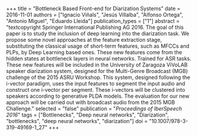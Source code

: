 +++
title = "Bottleneck Based Front-end for Diarization Systems"
date = 2016-11-01
authors = ["Ignacio Viñals", "Jesús Villalba", "Alfonso Ortega", "Antonio Miguel", "Eduardo Lleida"]
publication_types = ["1"]
abstract = "textcopyright Springer International Publishing AG 2016. The goal of this paper is to study the inclusion of deep learning into the diarization task. We propose some novel approaches at the feature extraction stage, substituting the classical usage of short-term features, such as MFCCs and PLPs, by Deep Learning based ones. These new features come from the hidden states at bottleneck layers in neural networks. Trained for ASR tasks. These new features will be included in the University of Zaragoza ViVoLAB speaker diarization system, designed for the Multi-Genre Broadcast (MGB) challenge of the 2015 ASRU Workshop. This system, designed following the i-vector paradigm, uses the input features to segment the input audio and construct one i-vector per segment. These i-vectors will be clustered into speakers according to generative PLDA models. The evaluation for our new approach will be carried out with broadcast audio from the 2015 MGB Challenge."
selected = "false"
publication = "*Proceedings of IberSpeech 2016*"
tags = ["Bottlenecks", "Deep neural networks", "Diarization", "bottlenecks", "deep neural networks", "diarization"]
doi = "10.1007/978-3-319-49169-1_27"
+++


